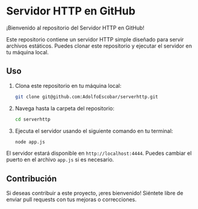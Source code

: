 # Servidor HTTP en GitHub

¡Bienvenido al repositorio del Servidor HTTP en GitHub!

Este repositorio contiene un servidor HTTP simple diseñado para servir archivos estáticos. Puedes clonar este repositorio y ejecutar el servidor en tu máquina local.

## Uso

1. Clona este repositorio en tu máquina local:
    ```bash
    git clone git@github.com:AdolfoEscobar/serverhttp.git
    ```

2. Navega hasta la carpeta del repositorio:
    ```bash
    cd serverhttp
    ```

3. Ejecuta el servidor usando el siguiente comando en tu terminal:
    ```bash
    node app.js
    ```

El servidor estará disponible en `http://localhost:4444`. Puedes cambiar el puerto en el archivo `app.js` si es necesario.

## Contribución

Si deseas contribuir a este proyecto, ¡eres bienvenido! Siéntete libre de enviar pull requests con tus mejoras o correcciones.
